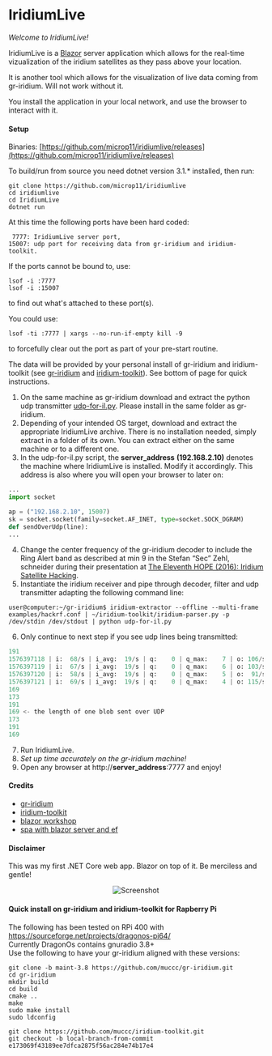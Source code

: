# IridiumLive

*Welcome to IridiumLive!*

IridiumLive is a [Blazor](https://docs.microsoft.com/en-us/aspnet/core/blazor/?view=aspnetcore-3.1) server application which allows for the real-time vizualization of the iridium satellites as they pass above your location. 

It is another tool which allows for the visualization of live data coming from gr-iridium. Will not work without it. 

You install the application in your local network, and use the browser to interact with it.

#### Setup

Binaries: [https://github.com/microp11/iridiumlive/releases](https://github.com/microp11/iridiumlive/releases)

To build/run from source you need dotnet version 3.1.* installed, then run:
```
git clone https://github.com/microp11/iridiumlive
cd iridiumlive
cd IridiumLive
dotnet run
```

At this time the following ports have been hard coded:
```
 7777: IridiumLive server port,
15007: udp port for receiving data from gr-iridium and iridium-toolkit.
```
If the ports cannot be bound to, use:
```
lsof -i :7777
lsof -i :15007
```
to find out what's attached to these port(s).

You could use:
```
lsof -ti :7777 | xargs --no-run-if-empty kill -9
```
to forcefully clear out the port as part of your pre-start routine.

The data will be provided by your personal install of gr-iridium and iridium-toolkit (see [gr-iridium](https://github.com/muccc/gr-iridium) and [iridium-toolkit](https://github.com/muccc/iridium-toolkit)). See bottom of page for quick instructions.
1. On the same machine as gr-iridium download and extract the python udp transmitter [udp-for-il.py](udp-for-il.py). Please install in the same folder as gr-iridium.
2. Depending of your intended OS target, download and extract the appropriate IridiumLive archive. There is no installation needed, simply extract in a folder of its own. You can extract either on the same machine or to a different one.
3. In the udp-for-il.py script, the **server_address** **(192.168.2.10)** denotes the machine where IridiumLive is installed. Modify it accordingly. This address is also where you will open your browser to later on:
```python
...
import socket

ap = ("192.168.2.10", 15007)
sk = socket.socket(family=socket.AF_INET, type=socket.SOCK_DGRAM)
def sendOverUdp(line):
...
```
4. Change the center frequency of the gr-iridium decoder to include the Ring Alert band as described at min 9 in the  Stefan “Sec” Zehl, schneider during their presentation at [The Eleventh HOPE (2016): Iridium Satellite Hacking](https://www.youtube.com/watch?time_continue=562&v=JhJT7Cvh6NE&feature=emb_logo).
5. Instantiate the iridium receiver and pipe through decoder, filter and udp transmitter adapting the following command line:
```
user@computer:~/gr-iridium$ iridium-extractor --offline --multi-frame examples/hackrf.conf | ~/iridium-toolkit/iridium-parser.py -p /dev/stdin /dev/stdout | python udp-for-il.py
```
6. Only continue to next step if you see udp lines being transmitted:
```python
191
1576397118 | i:  68/s | i_avg:  19/s | q:    0 | q_max:    7 | o: 106/s | ok:  63% | ok:  43/s | ok_avg:  51% | ok:      32064 | ok_avg:   9/s | d: 0
1576397119 | i:  67/s | i_avg:  19/s | q:    0 | q_max:    6 | o: 103/s | ok:  64% | ok:  43/s | ok_avg:  51% | ok:      32108 | ok_avg:   9/s | d: 0
1576397120 | i:  58/s | i_avg:  19/s | q:    0 | q_max:    5 | o:  91/s | ok:  57% | ok:  33/s | ok_avg:  51% | ok:      32142 | ok_avg:   9/s | d: 0
1576397121 | i:  69/s | i_avg:  19/s | q:    0 | q_max:    4 | o: 115/s | ok:  61% | ok:  42/s | ok_avg:  51% | ok:      32185 | ok_avg:   9/s | d: 0
169
173
191
169 <- the length of one blob sent over UDP
173
191
169
```
7. Run IridiumLive.
8. *Set up time accurately on the gr-iridium machine!* 
9. Open any browser at http://**server_address**:7777 and enjoy!

#### Credits

* [gr-iridium](https://github.com/muccc/gr-iridium)
* [iridium-toolkit](https://github.com/muccc/iridium-toolkit)
* [blazor workshop](https://github.com/dotnet-presentations/blazor-workshop)
* [spa with blazor server and ef](https://www.c-sharpcorner.com/article/create-a-single-page-app-with-blazor-server-and-entity-framework-core-3-0/)

#### Disclaimer

This was my first .NET Core web app. Blazor on top of it. Be merciless and gentle!

<p align="center">
  <img alt="Screenshot" style="max-width:100%;" src="prerelease1.jpg">
</p>

#### Quick install on gr-iridium and iridium-toolkit for Rapberry Pi

The following has been tested on RPi 400 with https://sourceforge.net/projects/dragonos-pi64/  
Currently DragonOs contains gnuradio 3.8+  
Use the following to have your gr-iridium aligned with these versions:  

```
git clone -b maint-3.8 https://github.com/muccc/gr-iridium.git
cd gr-iridium
mkdir build
cd build
cmake ..
make
sudo make install
sudo ldconfig

git clone https://github.com/muccc/iridium-toolkit.git
git checkout -b local-branch-from-commit e173069f43189ee7dfca2875f56ac284e74b17e4
```
